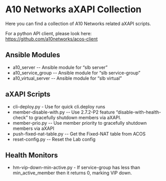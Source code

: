# A10 Networks aXAPI Collection

Here you can find a collection of A10 Networks related aXAPI scripts.

For a python API client, please look here: https://github.com/a10networks/acos-client

## Ansible Modules
* a10_server  -- Ansible module for “slb server”
* a10_service_group -- Ansible module for “slb service-group”
* a10_virtual_server -- Ansible module for “slb virtual”

## aXAPI Scripts
* cli-deploy.py - Use for quick cli.deploy runs
* member-disable-with.py -- Use 2.7.2-P2 feature “disable-with-health-check” to gracefully shutdown members via aXAPI.
* member-prio.py -- Use member priority to gracefully shutdown members via aXAPI
* push-fixed-nat-table.py -- Get the Fixed-NAT table from ACOS
* reset-config.py -- Reset the Lab config

## Health Monitors
* hm-vip-down-min-active.py - If service-group has less than min_active_member then it returns 0, marking VIP down.
